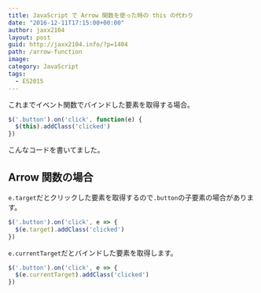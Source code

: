 ```yaml
---
title: JavaScript で Arrow 関数を使った時の this の代わり
date: "2016-12-11T17:15:00+00:00"
author: jaxx2104
layout: post
guid: http://jaxx2104.info/?p=1404
path: /arrow-function
image:
category: JavaScript
tags:
  - ES2015
---
```


これまでイベント関数でバインドした要素を取得する場合。

```js
$('.button').on('click', function(e) {
  $(this).addClass('clicked')
})
```

こんなコードを書いてました。

## Arrow 関数の場合

`e.target`だとクリックした要素を取得するので`.button`の子要素の場合があります。

```js
$('.button').on('click', e => {
  $(e.target).addClass('clicked')
})
```

`e.currentTarget`だとバインドした要素を取得します。

```js
$('.button').on('click', e => {
  $(e.currentTarget).addClass('clicked')
})
```
